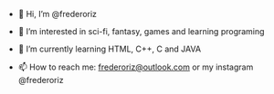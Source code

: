- 👋 Hi, I’m @frederoriz
- 👀 I’m interested in sci-fi, fantasy, games and learning programing
- 🌱 I’m currently learning HTML, C++, C and JAVA

- 📫 How to reach me: frederoriz@outlook.com or my instagram @frederoriz

<!---
frederoriz/frederoriz is a ✨ special ✨ repository because its `README.md` (this file) appears on your GitHub profile.
You can click the Preview link to take a look at your changes.
--->
